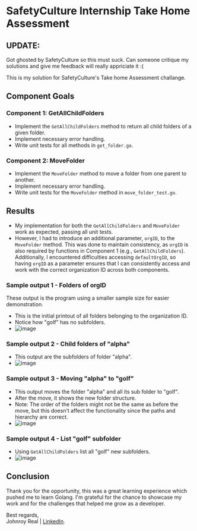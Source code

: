 # SafetyCulture Internship Take Home Assessment

## UPDATE: 
  Got ghosted by SafetyCulture so this must suck. Can someone critique my solutions and give me feedback will really appriciate it :( 

This is my solution for SafetyCulture's Take home Assessment challange.

## Component Goals

### Component 1: GetAllChildFolders
- Implement the `GetAllChildFolders` method to return all child folders of a given folder.
- Implement necessary error handling.
- Write unit tests for all methods in `get_folder.go`.

### Component 2: MoveFolder
- Implement the `MoveFolder` method to move a folder from one parent to another.
- Implement necessary error handling.
- Write unit tests for the `MoveFolder` method in `move_folder_test.go`.

## Results
- My implementation for both the `GetAllChildFolders` and `MoveFolder` work as expected, passing all unit tests.
- However, I had to introduce an additional parameter, `orgID`, to the `MoveFolder` method. This was done to maintain consistency, as `orgID` is also required by functions in Component 1 (e.g., `GetAllChildFolders`). Additionally, I encountered difficulties accessing `defaultOrgID`, so having `orgID` as a parameter ensures that I can consistently access and work with the correct organization ID across both components.

  
### Sample output 1 - Folders of orgID
These output is the program using a smaller sample size for easier demonstration.
- This is the initial printout of all folders belonging to the organization ID.
- Notice how "golf" has no subfolders.
- ![image](https://github.com/user-attachments/assets/c5ff974b-cbc0-492b-a179-be6ac7245165)
  
### Sample output 2 - Child folders of "alpha"
- This output are the subfolders of folder "alpha".
- ![image](https://github.com/user-attachments/assets/216ab5fb-516f-4914-8b8f-f24369e1b54d)

### Sample output 3 - Moving "alpha" to "golf"
- This output moves the folder "alpha" and all its sub folder to "golf".
- After the move, it shows the new folder structure.
- Note: The order of the folders might not be the same as before the move, but this doesn’t affect the functionality since the paths and hierarchy are correct.
- ![image](https://github.com/user-attachments/assets/db4d0afa-fecc-4020-96e0-3b49e05ccfe2)


### Sample output 4 - List "golf" subfolder
- Using `GetAllChildFolders` list all "golf" new subfolders.
- ![image](https://github.com/user-attachments/assets/f3c57e51-23d1-41d1-ab0d-e18d621e705d)

## Conclusion

Thank you for the opportunity, this was a great learning experience which pushed me to learn Golang. I'm grateful for the chance to showcase my work and for the challenges that helped me grow as a developer.

Best regards,  
Johnroy Real | [LinkedIn](www.linkedin.com/in/johnroy-real).



